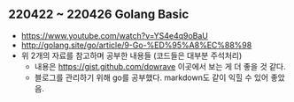 ## 220422 ~ 220426 Golang Basic
- https://www.youtube.com/watch?v=YS4e4q9oBaU 
- http://golang.site/go/article/9-Go-%ED%95%A8%EC%88%98
- 위 2개의 자료를 참고하며 공부한 내용들 (코드들은 대부분 주석처리)
  - 내용은 https://gist.github.com/dowrave 이곳에서 보는 게 더 좋을 것 같다. 
  - 블로그를 관리하기 위해 go를 공부했다. markdown도 같이 익힐 수 있어 좋았음.
